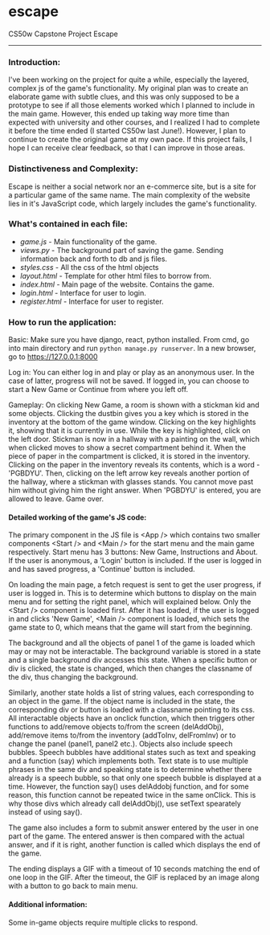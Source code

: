 # escape

CS50w Capstone Project Escape

---

### Introduction:

I've been working on the project for quite a while, especially the layered, complex js of the game's functionality. My original plan was to create an elaborate game with subtle clues, and this was only supposed to be a prototype to see if all those elements worked which I planned to include in the main game. However, this ended up taking way more time than expected with university and other courses, and I realized I had to complete it before the time ended (I started CS50w last June!). However, I plan to continue to create the original game at my own pace. If this project fails, I hope I can receive clear feedback, so that I can improve in those areas.


### Distinctiveness and Complexity:

Escape is neither a social network nor an e-commerce site, but is a site for a particular game of the same name. The main complexity of the website lies in it's JavaScript code, which largely includes the game's functionality. 


### What's contained in each file:

- *game.js* - Main functionality of the game.
- *views.py* - The background part of saving the game. Sending information back and forth to db and js files.
- *styles.css* - All the css of the html objects
- *layout.html* - Template for other html files to borrow from.
- *index.html* - Main page of the website. Contains the game.
- *login.html* - Interface for user to login.
- *register.html* - Interface for user to register.


### How to run the application:

Basic: Make sure you have django, react, python installed. From cmd, go into main directory and run `python manage.py runserver`. In a new browser, go to https://127.0.0.1:8000

Log in: You can either log in and play or play as an anonymous user. In the case of latter, progress will not be saved. If logged in, you can choose to start a New Game or Continue from where you left off. 

Gameplay: On clicking New Game, a room is shown with a stickman kid and some objects. Clicking the dustbin gives you a key which is stored in the inventory at the bottom of the game window. Clicking on the key highlights it, showing that it is currently in use. While the key is highlighted, click on the left door. Stickman is now in a hallway with a painting on the wall, which when clicked moves to show a secret compartment behind it. When the piece of paper in the compartment is clicked, it is stored in the inventory. Clicking on the paper in the inventory reveals its contents, which is a word - 'PGBDYU'. Then, clicking on the left arrow key reveals another portion of the hallway, where a stickman with glasses stands. You cannot move past him without giving him the right answer. When 'PGBDYU' is entered, you are allowed to leave. Game over.


#### Detailed working of the game's JS code:
The primary component in the JS file is &lt;App /&gt; which contains two smaller components &lt;Start /&gt; and &lt;Main /&gt; for the start menu and the main game respectively. Start menu has 3 buttons: New Game, Instructions and About. If the user is anonymous, a 'Login' button is included. If the user is logged in and has saved progress, a 'Continue' button is included. 

On loading the main page, a fetch request is sent to get the user progress, if user is logged in. This is to determine which buttons to display on the main menu and for setting the right panel, which will explained below. Only the &lt;Start /&gt; component is loaded first. After it has loaded, if the user is logged in and clicks 'New Game', &lt;Main /&gt; component is loaded, which sets the game state to 0, which means that the game will start from the beginning. 

The background and all the objects of panel 1 of the game is loaded which may or may not be interactable. The background variable is stored in a state and a single background div accesses this state. When a specific button or div is clicked, the state is changed, which then changes the classname of the div, thus changing the background. 

Similarly, another state holds a list of string values, each corresponding to an object in the game. If the object name is included in the state, the corresponding div or button is loaded with a classname pointing to its css. All interactable objects have an onclick function, which then triggers other functions to add/remove objects to/from the screen (delAddObj), add/remove items to/from the inventory (addToInv, delFromInv) or to change the panel (panel1, panel2 etc.). 
Objects also include speech bubbles. Speech bubbles have additional states such as text and speaking and a function (say) which implements both. Text state is to use multiple phrases in the same div and speaking state is to determine whether there already is a speech bubble, so that only one speech bubble is displayed at a time. However, the function say() uses delAddobj function, and for some reason, this function cannot be repeated twice in the same onClick. This is why those divs which already call delAddObj(), use setText spearately instead of using say().

The game also includes a form to submit answer entered by the user in one part of the game. The entered answer is then compared with the actual answer, and if it is right, another function is called which displays the end of the game.

The ending displays a GIF with a timeout of 10 seconds matching the end of one loop in the GIF. After the timeout, the GIF is replaced by an image along with a button to go back to main menu.


#### Additional information:
Some in-game objects require multiple clicks to respond.
